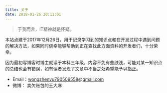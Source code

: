 ```yaml
---
title: 关于
date: 2018-01-26 20:11:01
---
```



> 于我而言，IT精神就是怀疑。

本站点建于2017年12月26日，用于记录学习到的知识点和在开发过程中遇到问题的解决方法，如果同时侥幸能够帮助到正在查找此方面资料的开发者们，十分荣幸。

因为最初写博客时博主就读于本科三年级，内容不免有些肤浅，可能对某一知识点的总结也会有错误，如有读者发现了文章中不当之处希望能予以指正。


* Email：wongzhenyu790509558@gmail.com
* 微博： 卖欠账包的王大麻



